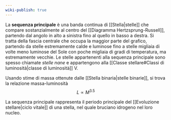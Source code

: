 ```yaml
---
wiki-publish: true
---
```

La **sequenza principale** è una banda continua di [[Stella|stelle]] che compare sostanzialmente al centro del [[Diagramma Hertzsprung-Russell]], partendo dal angolo in alto a sinistra fino al quello in basso a destra. Si tratta della fascia centrale che occupa la maggior parte del grafico, partendo da stelle estremamente calde e luminose fino a stelle migliaia di volte meno luminose del Sole con poche migliaia di gradi di temperatura, ma estremamente vecchie. Le stelle appartenenti alla sequenza principale sono spesso chiamate *stelle nane* e appartengono alla [[Classe stellare#Classi di luminosità|classe di luminosità]] V.

Usando stime di massa ottenute dalle [[Stella binaria|stelle binarie]], si trova la relazione massa-luminosità
$$L\propto M^{3.5}$$

La sequenza principale rappresenta il periodo principale del [[Evoluzione stellare|ciclo vitale]] di una stella, nel quale bruciano idrogeno nel loro nucleo.